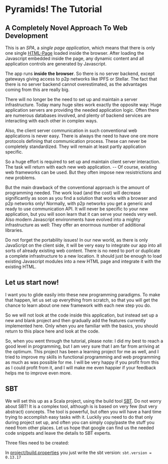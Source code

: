 # Pyramids! The Tutorial #

## A Completely Novel Approach To Web Development ##

This is an *SPA*, a *single page application*, which means that
there is only one single [HTML-Page](src/main/webapp/index.html)
loaded inside the browser. After loading the Javascript
embedded inside the page, 
any dynamic content and all application 
controls are generated  by Javascript.

The app runs **inside the browser**. So there is no server backend, except
gateways giving access to p2p networks like IPFS or Stellar. The fact
that there is no server backend cannot overestimated, as the advantages
coming from this are really big. 

There will no longer be the need to set up and maintain a server infrastructure. Today
many huge sites work exactly the opposite way: Huge application servers
are providing the needed application logic. Often there are numerous 
databases involved, and plenty of backend services are interacting with
each other in complex ways.

Also, the client server communication in such conventional web applications is never easy. 
There is always the need to 
have one ore more protocols defining that communication process.  These
can never be completely standardized.
They will remain  at least
partly application specific. 

So  a huge effort is required to
set up and maintain client server interaction. The task will return with each
new web application. -- Of course, existing web frameworks can be 
used. But they often impose
new resistrictions and new problems. 

But the main drawback of the conventional approach 
is the amount of programming needed. The work load (and the cost) 
will decrease significantly as soon as you find a solution that works with 
a browser and p2p networks only! 
Normally, with p2p networks you get a generic and ready to use communication
API. It will never be specific to your new application, but you will soon
learn that it can serve your needs very well. Also modern Javascript 
environments have evolved into a mighty infrastructure as well: They
offer an enormous number of additional libraries. 

Do not forget the portability issues! In our new world,
as there is only JavaScript on the client side, it will be very
easy to integrate our app into all sorts of already existing web content. 
There is no need to port or duplicate a complete infrastructure to 
a new location. It should just be enough to load existing Javascript modules
into a new HTML page and integrate it with the existing HTML.

## Let us start now! ##

I want you to glide easily into these new programming paradigms. 
To make that happen, let us set up everything from scratch, so that
you will get the chance to learn about one new framework with each 
new step you do. 

So we will not look at the code inside this application, but instead set up 
a new and blank project and then gradually add the features currently
implemented here. Only when you are familiar with the basics, you 
should return to this place here and look at the code. 

So, when you went through the tutorial, please note: I did my best to reach a good level in programming, 
but I am very sure that I am far from arriving at the optimum. This project has been
a learning project for me as well, and I tried to improve my skills in functional programming
and web programming as much as was possible for me. I will be very happy if you profit from
this as I could profit from it, and I will make me even happier if your feedback 
helps me to improve even more.

## SBT ##

We will set this up as a Scala project, using the build tool [SBT](https://www.scala-sbt.org/).
Do not worry about SBT! It is a complex tool, although is is based on very few (but very abstract)
concepts. The tool is powerful, but often you will have a hard time trying to accomplish 
easy tasks with it. Luckily you need to do that only during project set up, and often you can
simply copy/paste the stuff you need from other places. Let us
hope that google can find us the needed code snippets
and  leave the details to SBT experts.

Three files need to be created:
 
In [project/build.properties](project/build.properties) 
you just write the sbt version: `sbt.version = 0.13.17`






 

 
 
 